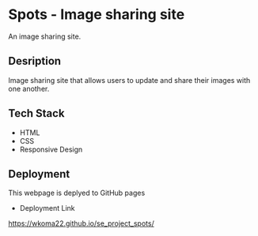 # Spots - Image sharing site 

An image sharing site.

## Desription

Image sharing site that allows users to update and share their images with one another. 

## Tech Stack

- HTML
- CSS 
- Responsive Design

## Deployment

This webpage is deplyed to GitHub pages 

- Deployment Link

https://wkoma22.github.io/se_project_spots/
